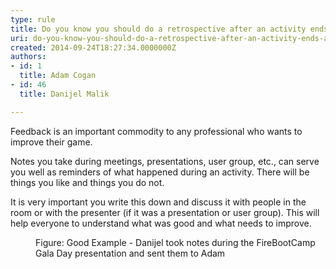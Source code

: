```yaml
---
type: rule
title: Do you know you should do a retrospective after an activity ends (a.k.a. Feedback)?
uri: do-you-know-you-should-do-a-retrospective-after-an-activity-ends-aka-feedback
created: 2014-09-24T18:27:34.0000000Z
authors:
- id: 1
  title: Adam Cogan
- id: 46
  title: Danijel Malik

---
```




<span class='intro'> <p class="p1">​Feedback is an important commodity to any professional who wants to improve their game.​</p><p class="p1">Notes you take during meetings, presentations, user group, etc., can serve you well as reminders of what happened during an activity. There will be things you like and things you do not.&#160;</p> </span>

<p>​It is very important you write this down and discuss it with people in the room or with the presenter (if it was a presentation or user group). This will help everyone to understand what was good and what needs to improve.​</p><dl class="goodImage"><dt><img src="/PublishingImages/activity-feedback.jpg" alt="" /></dt><dd>Figure&#58; Good Example - Danijel took notes during the FireBootCamp Gala Day presentation and sent them to Adam​</dd></dl>


